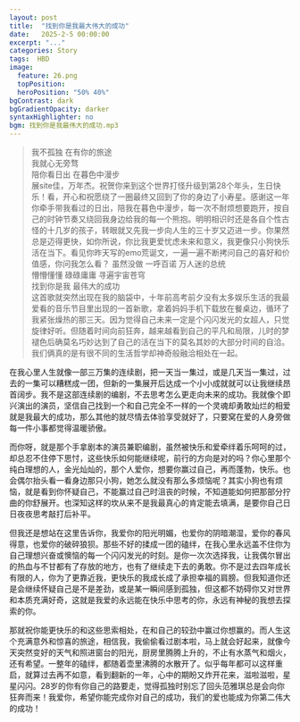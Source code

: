 ```yaml
---
layout: post
title:  "找到你是我最大伟大的成功"
date:   2025-2-5 00:00:00
excerpt: "..."
categories: Story
tags:  HBD
image:
  feature: 26.png
  topPosition: 
  heroPosition: "50% 40%"
bgContrast: dark
bgGradientOpacity: darker
syntaxHighlighter: no
bgm: 找到你是我最伟大的成功.mp3
---
```

> 我不孤独 在有你的旅途<br>
> 我就心无旁骛<br>
> 陪你看日出 在暮色中漫步<br>
展site佳，万年杰。祝贺你来到这个世界打怪升级到第28个年头，生日快乐！看，开心和祝愿绕了一圈最终又回到了你的身边了小寿星。感谢这一年你牵手带我看过的日出，陪我在暮色中漫步，每一次不耐烦想要跑开，按自己的时钟节奏又绕回我身边给我的每一个熊抱。明明相识时还是各自个性古怪的十几岁的孩子，转眼就又先我一步向人生的三十岁又迈进一步。你果然总是迈得更快，如你所说，你比我更爱忧虑未来和意义，我更像只小狗快乐活在当下。看见你昨天写的emo荒诞文，一遍一遍不断拷问自己的喜好和价值感，你问我怎么看？
> 虽然没做 一呼百诺 万人迷的总统 <br>
> 懵懵懂懂 碌碌庸庸 寻遍宇宙苍穹 <br>
> 找到你是我 最伟大的成功<br>
这首歌就突然出现在我的脑袋中，十年前高考前夕没有太多娱乐生活的我最爱看的音乐节目里出现的一首新歌，拿着妈妈手机下载放在餐桌边，循环了我紧张燥热的那三天。因为觉得自己未来一定是个闪闪发光的女超人，只觉旋律好听。但随着时间向前狂奔，越来越看到自己的平凡和局限，儿时的梦褪色后确莫名巧妙达到了自己的活在当下的莫名其妙的大部分时间的自洽。我们俩真的是有很不同的生活哲学却神奇般融洽相处在一起。

在我心里人生就像一部三万集的连续剧，把一天当一集过，或是几天当一集过，过去的一集可以糟糕成一团，但新的一集展开后达成一个小小成就就可以让我继续昂首阔步。我不是这部连续剧的编剧，不去思考怎么更走向未来的成功。我就像个即兴演出的演员，坚信自己找到一个和自己完全不一样的一个灵魂却勇敢灿烂的相爱就是我最大的成功，那么其他的就尽情去体验享受就好了，只要窝在爱的人身旁做每一件小事都觉得温暖骄傲。

而你呀，就是那个手拿剧本的演员兼职编剧，虽然被快乐和爱牵绊着乐呵呵的过，却总忍不住停下思忖，这些快乐如何能继续呢，前行的方向是对的吗？你心里那个纯白理想的人，金光灿灿的，那个人爱你，想要你赢过自己，再而蓬勃，快乐。也会偶尔抬头看一看身边那只小狗，她怎么就没有那么多烦恼呢？其实小狗也有烦恼，就是看到你怀疑自己，不能赢过自己时沮丧的时候，不知道能如何把那部分拧曲的你舒展开。也深知这样的坎从来不是我最真心的肯定能去填满，是要你自己日日夜夜思考敲打后补平。

但我还是想站在这里告诉你，我爱你的阳光明媚，也爱你的阴暗潮湿，爱你的春风得意，也爱你的破碎狼狈。那些不好的揉成一团的磕绊，在我心里永远盖不住你为自己理想兴奋或懊恼的每一个闪闪发光的时刻。是你一次次选择我，让我偶尔冒出的热血与不甘都有了存放的地方，也有了继续走下去的勇敢。你不是过去四年成长有限的人，你为了更靠近我，更快乐的我成长成了承担幸福的肩膀。但我知道你还是会继续怀疑自己是不是差劲，或是某一瞬间感到孤独，但这都不妨碍你又对世界和本质充满好奇，这就是我爱的永远能在快乐中思考的你，永远有神秘的我想去探索的你。

那就祝你能更快乐的和这些思索相处，在和自己的较劲中赢过你想赢的。而人生这个充满意外和惊喜的旅途，相信我，我偷偷看过剧本啦，马上就会好起来，就像今天突然变好的天气和照进窗台的阳光，厨房里腾腾上升的，不止有水蒸气和烟火，还有希望。一整年的磕绊，都随着壶里沸腾的水散开了。似乎每年都可以这样重启，就算过去再不如意，看到翻新的一年，心中的期盼又炸开花来，滋啦滋啦，星星闪闪。28岁的你有你自己的路要走，觉得孤独时别忘了回头范雅琪总是会向你狂奔而来！我爱你，希望你能完成你对自己的成功，我们的爱也能成为你第二伟大的成功！